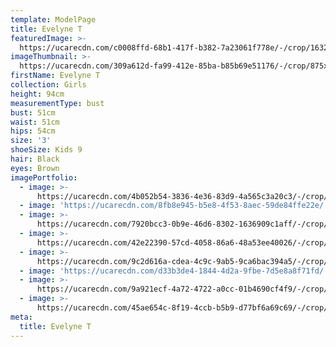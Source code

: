 ```yaml
---
template: ModelPage
title: Evelyne T
featuredImage: >-
  https://ucarecdn.com/c0008ffd-68b1-417f-b382-7a23061f778e/-/crop/1632x1025/0,461/-/preview/
imageThumbnail: >-
  https://ucarecdn.com/309a612d-fa99-412e-85ba-b85b69e51176/-/crop/875x1190/299,308/-/preview/
firstName: Evelyne T
collection: Girls
height: 94cm
measurementType: bust
bust: 51cm
waist: 51cm
hips: 54cm
size: '3'
shoeSize: Kids 9
hair: Black
eyes: Brown
imagePortfolio:
  - image: >-
      https://ucarecdn.com/4b052b54-3836-4e36-83d9-4a565c3a20c3/-/crop/1632x2290/0,159/-/preview/
  - image: 'https://ucarecdn.com/8fb8e945-b5e8-4f53-8aec-59de84ffe22e/'
  - image: >-
      https://ucarecdn.com/7920bcc3-0b9e-46d6-8302-1636909c1aff/-/crop/1632x2124/0,325/-/preview/
  - image: >-
      https://ucarecdn.com/42e22390-57cd-4058-86a6-48a53ee40026/-/crop/1632x2278/0,171/-/preview/
  - image: >-
      https://ucarecdn.com/9c2d616a-cdea-4c9c-9ab5-9ca6bac394a5/-/crop/1632x2153/0,296/-/preview/
  - image: 'https://ucarecdn.com/d33b3de4-1844-4d2a-9fbe-7d5e8a8f71fd/'
  - image: >-
      https://ucarecdn.com/9a921ecf-4a72-4722-a0cc-01b4690cf4f9/-/crop/2449x1427/0,205/-/preview/
  - image: >-
      https://ucarecdn.com/45ae654c-8f19-4ccb-b5b9-d77bf6a69c69/-/crop/1632x2096/0,353/-/preview/
meta:
  title: Evelyne T
---
```



